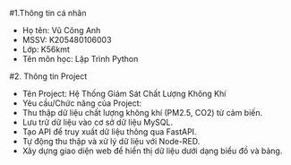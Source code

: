 #1.Thông tin cá nhân
- Họ tên: Vũ Công Anh
- MSSV: K205480106003
- Lớp: K56kmt
- Tên môn học: Lập Trình Python

 #2. Thông tin Project
- Tên Project: Hệ Thống Giám Sát Chất Lượng Không Khí
- Yêu cầu/Chức năng của Project:
- Thu thập dữ liệu chất lượng không khí (PM2.5, CO2) từ cảm biến.
- Lưu trữ dữ liệu vào cơ sở dữ liệu MySQL.
- Tạo API để truy xuất dữ liệu thông qua FastAPI.
- Tự động thu thập và xử lý dữ liệu với Node-RED.
- Xây dựng giao diện web để hiển thị dữ liệu dưới dạng biểu đồ và bảng.
